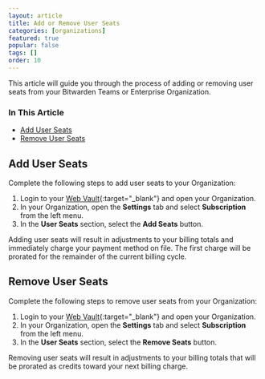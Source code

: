 ```yaml
---
layout: article
title: Add or Remove User Seats
categories: [organizations]
featured: true
popular: false
tags: []
order: 10
---
```


This article will guide you through the process of adding or removing user seats from your Bitwarden Teams or Enterprise Organization.

### In This Article
- [Add User Seats](#add-user-seats)
- [Remove User Seats](#remove-user-seats)

## Add User Seats

Complete the following steps to add user seats to your Organization:

1. Login to your [Web Vault](https://vault.bitwarden.com){:target="\_blank"} and open your Organization.
2. In your Organization, open the **Settings** tab and select **Subscription** from the left menu.
3. In the **User Seats** section, select the **Add Seats** button.

Adding user seats will result in adjustments to your billing totals and immediately charge your payment method on file. The first charge will be prorated for the remainder of the current billing cycle.

## Remove User Seats

Complete the following steps to remove user seats from your Organization:

1. Login to your [Web Vault](https://vault.bitwarden.com){:target="\_blank"} and open your Organization.
2. In your Organization, open the **Settings** tab and select **Subscription** from the left menu.
3. In the **User Seats** section, select the **Remove Seats** button.

Removing user seats will result in adjustments to your billing totals that will be prorated as credits toward your next billing charge.

